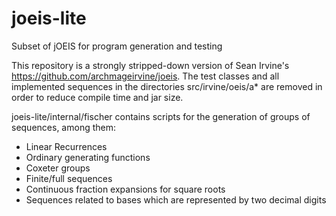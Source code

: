 # joeis-lite
Subset of jOEIS for program generation and testing

This repository is a strongly stripped-down version of Sean Irvine's https://github.com/archmageirvine/joeis. The test classes and all implemented sequences in the directories src/irvine/oeis/a* are removed in order to reduce compile time and jar size.

joeis-lite/internal/fischer contains scripts for the generation of groups of sequences, among them:
* Linear Recurrences
* Ordinary generating functions
* Coxeter groups
* Finite/full sequences
* Continuous fraction expansions for square roots
* Sequences related to bases which are represented by two decimal digits
